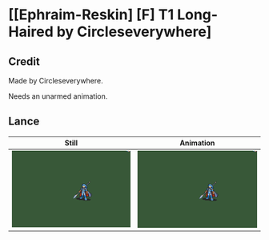 # [\[Ephraim-Reskin\] \[F\] T1 Long-Haired by Circleseverywhere]

## Credit

Made by Circleseverywhere.

Needs an unarmed animation.

## Lance

| Still | Animation |
| :---: | :-------: |
| ![Lance still](./Lance_000.png) | ![Lance animation](./Lance.gif) |
